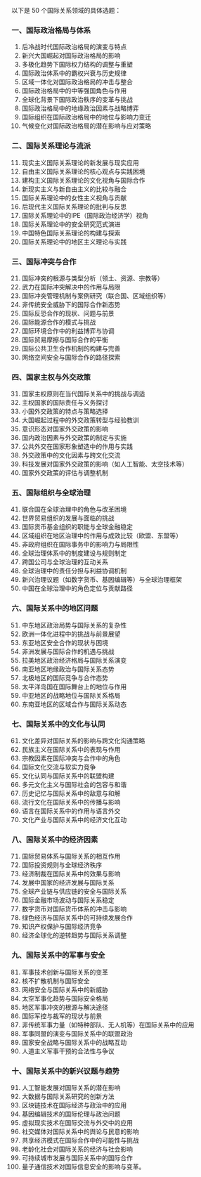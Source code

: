 以下是 50 个国际关系领域的具体选题：

### 一、国际政治格局与体系
1. 后冷战时代国际政治格局的演变与特点
2. 新兴大国崛起对国际政治格局的影响
3. 多极化趋势下国际权力结构的调整与重塑
4. 国际政治体系中的霸权兴衰与历史规律
5. 区域一体化对国际政治格局的冲击与整合
6. 国际政治格局中的中等强国角色与作用
7. 全球化背景下国际政治秩序的变革与挑战
8. 国际政治格局中的地缘政治因素与战略博弈
9. 国际组织在国际政治格局中的地位与影响力变迁
10. 气候变化对国际政治格局的潜在影响与应对策略

### 二、国际关系理论与流派
11. 现实主义国际关系理论的新发展与现实应用
12. 自由主义国际关系理论的核心观点与实践困境
13. 建构主义国际关系理论的文化视角与国际合作
14. 新现实主义与新自由主义的比较与融合
15. 国际关系理论中的女性主义视角与贡献
16. 后现代主义国际关系理论的批判与反思
17. 国际关系理论中的IPE（国际政治经济学）视角
18. 国际关系理论中的安全研究范式演进
19. 中国特色国际关系理论的构建与探索
20. 国际关系理论中的地区主义理论与实践

### 三、国际冲突与合作
21. 国际冲突的根源与类型分析（领土、资源、宗教等）
22. 武力在国际冲突解决中的作用与局限
23. 国际冲突管理机制与案例研究（联合国、区域组织等）
24. 非传统安全威胁下的国际合作新态势
25. 国际反恐合作的现状、问题与前景
26. 国际能源合作的模式与挑战
27. 国际环境合作中的利益博弈与协调
28. 国际贸易摩擦与国际合作的平衡
29. 国际公共卫生合作机制的构建与完善
30. 网络空间安全与国际合作的路径探索

### 四、国家主权与外交政策
31. 国家主权原则在当代国际关系中的挑战与调适
32. 主权国家的国际责任与义务探讨
33. 小国外交政策的特点与策略选择
34. 大国崛起过程中的外交政策转型与经验教训
35. 意识形态对国家外交政策的影响
36. 国内政治因素与外交政策的制定与实施
37. 公共外交在国家形象塑造中的作用与实践
38. 外交政策中的文化因素与跨文化交流
39. 科技发展对国家外交政策的影响（如人工智能、太空技术等）
40. 国家外交政策的评估与调整机制

### 五、国际组织与全球治理
41. 联合国在全球治理中的角色与改革困境
42. 世界贸易组织的发展与面临的挑战
43. 国际货币基金组织的职能与全球金融稳定
44. 区域组织在地区治理中的作用与成效比较（欧盟、东盟等）
45. 非政府组织在国际事务中的影响力与局限性
46. 全球治理体系中的制度建设与规则制定
47. 跨国公司与全球治理的互动关系
48. 全球治理中的责任分担与利益协调机制
49. 新兴治理议题（如数字货币、基因编辑等）与全球治理框架
50. 中国在全球治理中的角色定位与贡献路径

### 六、国际关系中的地区问题
51. 中东地区政治局势与国际关系的复杂性
52. 欧洲一体化进程中的挑战与前景展望
53. 东亚地区安全合作的现状与困境
54. 非洲发展与国际合作的机遇与挑战
55. 拉美地区政治经济格局与国际关系演变
56. 南亚地区地缘政治与国际关系态势
57. 北极地区的国际竞争与合作态势
58. 太平洋岛国在国际舞台上的地位与作用
59. 中亚地区的战略地位与国际关系格局
60. 东南亚地区的区域合作与国际关系动态

### 七、国际关系中的文化与认同
61. 文化差异对国际关系的影响与跨文化沟通策略
62. 民族主义在国际关系中的表现与作用
63. 宗教因素在国际冲突与合作中的角色
64. 国际文化交流与软实力竞争
65. 文化认同与国际关系中的联盟构建
66. 多元文化主义与国际社会的包容与和谐
67. 历史记忆与国际关系中的敌意与和解
68. 流行文化在国际关系中的传播与影响
69. 语言在国际关系中的作用与语言外交
70. 文化产业与国际关系中的经济文化互动

### 八、国际关系中的经济因素
71. 国际贸易体系与国际关系的相互作用
72. 国际投资规则与全球经济秩序
73. 经济制裁在国际关系中的效果与影响
74. 发展中国家的经济发展与国际关系
75. 全球产业链与供应链的安全与国际关系
76. 国际金融市场波动与国际关系稳定
77. 数字货币对国际货币体系的冲击与影响
78. 绿色经济与国际关系中的可持续发展合作
79. 知识产权保护与国际经济竞争
80. 经济全球化的逆转趋势与国际关系调整

### 九、国际关系中的军事与安全
81. 军事技术创新与国际关系的变革
82. 核不扩散机制与国际安全
83. 网络安全与国际关系中的新威胁
84. 太空军事化趋势与国际安全格局
85. 地区军事冲突的根源与解决途径
86. 国际军控与裁军的现状与前景
87. 非传统军事力量（如特种部队、无人机等）在国际关系中的应用
88. 军事同盟的演变与国际关系中的联盟政治
89. 国家安全战略与国际关系中的战略互动
90. 人道主义军事干预的合法性与争议

### 十、国际关系中的新兴议题与趋势
91. 人工智能发展对国际关系的潜在影响
92. 大数据与国际关系研究的创新方法
93. 区块链技术在国际经济与政治中的应用
94. 基因编辑技术的国际伦理与政治问题
95. 虚拟现实技术在国际交流与外交中的应用
96. 社交媒体对国际关系中的舆论与民意的影响
97. 共享经济模式在国际合作中的可能性与挑战
98. 老龄化社会对国际关系的经济与社会影响
99. 可持续城市发展与国际关系中的国际合作
100. 量子通信技术对国际信息安全的影响与变革。
